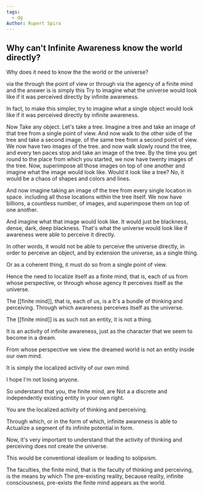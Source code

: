 ```yaml
---
tags:
  - dg
Author: Rupert Spira
---
```




## Why can't Infinite Awareness know the world directly?

Why does it need to know the the world or the universe?

via the through the point of view or through via the agency of a finite mind and the answer is is simply this Try to imagine what the universe would look like if it was perceived directly by infinite awareness.

In fact, to make this simpler, try to imagine what a single object would look like if it was perceived directly by infinite awareness.

Now Take any object. Let's take a tree. Imagine a tree and take an image of that tree from a single point of view. And now walk to the other side of the tree and take a second image. of the same tree from a second point of view. We now have two images of the tree. and now walk slowly round the tree, and every ten paces stop and take an image of the tree. By the time you get round to the place from which you started, we now have twenty images of the tree. Now, superimpose all those images on top of one another and imagine what the image would look like.
Would it look like a tree? No, it would be a chaos of shapes and colors and lines.

And now imagine taking an image of the tree from every single location in space. including all those locations within the tree itself. We now have billions, a countless number, of images, and superimpose them on top of one another.

And imagine what that image would look like. It would just be blackness, dense, dark, deep blackness. That's what the universe would look like if awareness were able to perceive it directly.

In other words, it would not be able to perceive the universe directly, in order to perceive an object, and by extension the universe, as a single thing.

Or as a coherent thing, it must do so from a single point of view.

Hence the need to localize itself as a finite mind, that is, each of us from whose perspective, or through whose agency It perceives itself as the universe.

The [[finite mind]], that is, each of us, is a It's a bundle of thinking and perceiving. Through which awareness perceives itself as the universe.

The [[finite mind]] is as such not an entity, it is not a thing.

It is an activity of infinite awareness, just as the character that we seem to become in a dream.

From whose perspective we view the dreamed world is not an entity inside our own mind.

It is simply the localized activity of our own mind.

I hope I'm not losing anyone.

So understand that you, the finite mind, are Not a a discrete and independently existing entity in your own right.

You are the localized activity of thinking and perceiving.

Through which, or in the form of which, infinite awareness is able to Actualize a segment of its infinite potential in form.

Now, it's very important to understand that the activity of thinking and perceiving does not create the universe.

This would be conventional idealism or leading to solipsism.

The faculties, the finite mind, that is the faculty of thinking and perceiving, is the means by which The pre-existing reality, because reality, infinite consciousness, pre-exists the finite mind appears as the world.